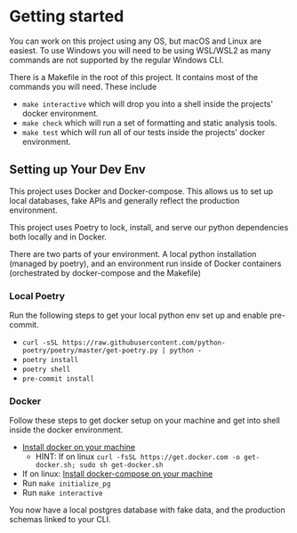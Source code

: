 # Getting started

You can work on this project using any OS, but macOS and Linux are easiest. To use Windows you will
need to be using WSL/WSL2 as many commands are not supported by the regular Windows CLI.

There is a Makefile in the root of this project. It contains most of the commands you will need.
These include

* `make interactive` which will drop you into a shell inside the projects' docker environment.
* `make check` which will run a set of formatting and static analysis tools.
* `make test` which will run all of our tests inside the projects' docker environment.

## Setting up Your Dev Env

This project uses Docker and Docker-compose. This allows us to set up local databases, fake APIs and
generally reflect the production environment.

This project uses Poetry to lock, install, and serve our python dependencies both locally and in
Docker.

There are two parts of your environment. A local python installation (managed by poetry), and an
environment run inside of Docker containers (orchestrated by docker-compose and the Makefile)

### Local Poetry

Run the following steps to get your local python env set up and enable pre-commit.

* `curl -sSL https://raw.githubusercontent.com/python-poetry/poetry/master/get-poetry.py | python -`
* `poetry install`
* `poetry shell`
* `pre-commit install`

### Docker

Follow these steps to get docker setup on your machine and get into shell inside the docker
environment.

* [Install docker on your machine](https://docs.docker.com/get-docker/)
    * HINT: If on linux `curl -fsSL https://get.docker.com -o get-docker.sh; sudo sh get-docker.sh`
* If on linux: [Install docker-compose on your machine](https://docs.docker.com/compose/install/)
* Run `make initialize_pg`
* Run `make interactive`

You now have a local postgres database with fake data, and the production schemas linked to your
CLI.
